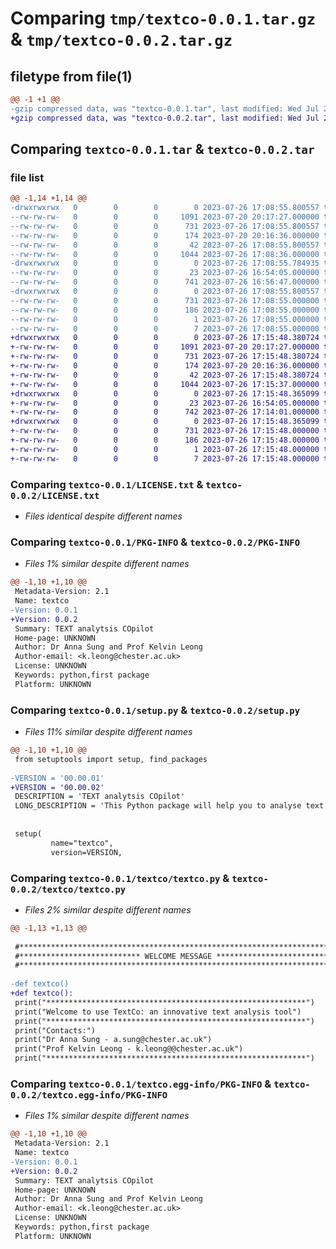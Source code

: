 # Comparing `tmp/textco-0.0.1.tar.gz` & `tmp/textco-0.0.2.tar.gz`

## filetype from file(1)

```diff
@@ -1 +1 @@
-gzip compressed data, was "textco-0.0.1.tar", last modified: Wed Jul 26 17:08:55 2023, max compression
+gzip compressed data, was "textco-0.0.2.tar", last modified: Wed Jul 26 17:15:48 2023, max compression
```

## Comparing `textco-0.0.1.tar` & `textco-0.0.2.tar`

### file list

```diff
@@ -1,14 +1,14 @@
-drwxrwxrwx   0        0        0        0 2023-07-26 17:08:55.800557 textco-0.0.1/
--rw-rw-rw-   0        0        0     1091 2023-07-20 20:17:27.000000 textco-0.0.1/LICENSE.txt
--rw-rw-rw-   0        0        0      731 2023-07-26 17:08:55.800557 textco-0.0.1/PKG-INFO
--rw-rw-rw-   0        0        0      174 2023-07-20 20:16:36.000000 textco-0.0.1/README.md
--rw-rw-rw-   0        0        0       42 2023-07-26 17:08:55.800557 textco-0.0.1/setup.cfg
--rw-rw-rw-   0        0        0     1044 2023-07-26 17:08:36.000000 textco-0.0.1/setup.py
-drwxrwxrwx   0        0        0        0 2023-07-26 17:08:55.784935 textco-0.0.1/textco/
--rw-rw-rw-   0        0        0       23 2023-07-26 16:54:05.000000 textco-0.0.1/textco/__init__.py
--rw-rw-rw-   0        0        0      741 2023-07-26 16:56:47.000000 textco-0.0.1/textco/textco.py
-drwxrwxrwx   0        0        0        0 2023-07-26 17:08:55.800557 textco-0.0.1/textco.egg-info/
--rw-rw-rw-   0        0        0      731 2023-07-26 17:08:55.000000 textco-0.0.1/textco.egg-info/PKG-INFO
--rw-rw-rw-   0        0        0      186 2023-07-26 17:08:55.000000 textco-0.0.1/textco.egg-info/SOURCES.txt
--rw-rw-rw-   0        0        0        1 2023-07-26 17:08:55.000000 textco-0.0.1/textco.egg-info/dependency_links.txt
--rw-rw-rw-   0        0        0        7 2023-07-26 17:08:55.000000 textco-0.0.1/textco.egg-info/top_level.txt
+drwxrwxrwx   0        0        0        0 2023-07-26 17:15:48.380724 textco-0.0.2/
+-rw-rw-rw-   0        0        0     1091 2023-07-20 20:17:27.000000 textco-0.0.2/LICENSE.txt
+-rw-rw-rw-   0        0        0      731 2023-07-26 17:15:48.380724 textco-0.0.2/PKG-INFO
+-rw-rw-rw-   0        0        0      174 2023-07-20 20:16:36.000000 textco-0.0.2/README.md
+-rw-rw-rw-   0        0        0       42 2023-07-26 17:15:48.380724 textco-0.0.2/setup.cfg
+-rw-rw-rw-   0        0        0     1044 2023-07-26 17:15:37.000000 textco-0.0.2/setup.py
+drwxrwxrwx   0        0        0        0 2023-07-26 17:15:48.365099 textco-0.0.2/textco/
+-rw-rw-rw-   0        0        0       23 2023-07-26 16:54:05.000000 textco-0.0.2/textco/__init__.py
+-rw-rw-rw-   0        0        0      742 2023-07-26 17:14:01.000000 textco-0.0.2/textco/textco.py
+drwxrwxrwx   0        0        0        0 2023-07-26 17:15:48.365099 textco-0.0.2/textco.egg-info/
+-rw-rw-rw-   0        0        0      731 2023-07-26 17:15:48.000000 textco-0.0.2/textco.egg-info/PKG-INFO
+-rw-rw-rw-   0        0        0      186 2023-07-26 17:15:48.000000 textco-0.0.2/textco.egg-info/SOURCES.txt
+-rw-rw-rw-   0        0        0        1 2023-07-26 17:15:48.000000 textco-0.0.2/textco.egg-info/dependency_links.txt
+-rw-rw-rw-   0        0        0        7 2023-07-26 17:15:48.000000 textco-0.0.2/textco.egg-info/top_level.txt
```

### Comparing `textco-0.0.1/LICENSE.txt` & `textco-0.0.2/LICENSE.txt`

 * *Files identical despite different names*

### Comparing `textco-0.0.1/PKG-INFO` & `textco-0.0.2/PKG-INFO`

 * *Files 1% similar despite different names*

```diff
@@ -1,10 +1,10 @@
 Metadata-Version: 2.1
 Name: textco
-Version: 0.0.1
+Version: 0.0.2
 Summary: TEXT analytsis COpilot
 Home-page: UNKNOWN
 Author: Dr Anna Sung and Prof Kelvin Leong
 Author-email: <k.leong@chester.ac.uk>
 License: UNKNOWN
 Keywords: python,first package
 Platform: UNKNOWN
```

### Comparing `textco-0.0.1/setup.py` & `textco-0.0.2/setup.py`

 * *Files 11% similar despite different names*

```diff
@@ -1,10 +1,10 @@
 from setuptools import setup, find_packages
 
-VERSION = '00.00.01' 
+VERSION = '00.00.02' 
 DESCRIPTION = 'TEXT analytsis COpilot'
 LONG_DESCRIPTION = 'This Python package will help you to analyse text'
 
 
 setup(
         name="textco", 
         version=VERSION,
```

### Comparing `textco-0.0.1/textco/textco.py` & `textco-0.0.2/textco/textco.py`

 * *Files 2% similar despite different names*

```diff
@@ -1,13 +1,13 @@
 
 #***********************************************************************************************************
 #*************************** WELCOME MESSAGE ****************************************************************
 #***********************************************************************************************************
 
-def textco()
+def textco():
 print("**********************************************************")
 print("Welcome to use TextCo: an innovative text analysis tool")
 print("**********************************************************")
 print("Contacts:")
 print("Dr Anna Sung - a.sung@chester.ac.uk")
 print("Prof Kelvin Leong - k.leong@@chester.ac.uk")
 print("**********************************************************")
```

### Comparing `textco-0.0.1/textco.egg-info/PKG-INFO` & `textco-0.0.2/textco.egg-info/PKG-INFO`

 * *Files 1% similar despite different names*

```diff
@@ -1,10 +1,10 @@
 Metadata-Version: 2.1
 Name: textco
-Version: 0.0.1
+Version: 0.0.2
 Summary: TEXT analytsis COpilot
 Home-page: UNKNOWN
 Author: Dr Anna Sung and Prof Kelvin Leong
 Author-email: <k.leong@chester.ac.uk>
 License: UNKNOWN
 Keywords: python,first package
 Platform: UNKNOWN
```

